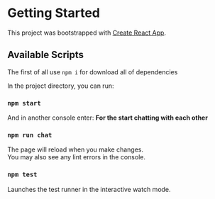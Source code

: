 # Getting Started

This project was bootstrapped with [Create React App](https://github.com/facebook/create-react-app).

## Available Scripts
The first of all use `npm i` for download all of dependencies

In the project directory, you can run:

### `npm start`

And in another console enter:
**For the start chatting with each other**

### `npm run chat` 

The page will reload when you make changes.\
You may also see any lint errors in the console.

### `npm test`

Launches the test runner in the interactive watch mode.


